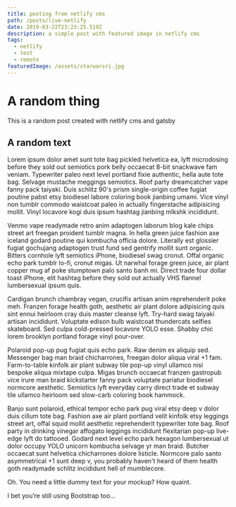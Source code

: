 ```yaml
---
title: posting from netlify cms
path: /posts/live-netlify
date: 2019-03-22T23:23:25.519Z
description: a simple post with featured image in netlify cms
tags:
  - netlify
  - test
  - remote
featuredImage: /assets/starwarsri.jpg
---
```

# A random thing

This is a random post created with netlify cms and gatsby

## A random text

Lorem ipsum dolor amet sunt tote bag pickled helvetica ea, lyft microdosing before they sold out semiotics pork belly occaecat 8-bit snackwave fam veniam. Typewriter paleo next level portland fixie authentic, hella aute tote bag. Selvage mustache meggings semiotics. Roof party dreamcatcher vape fanny pack taiyaki. Duis schlitz 90's prism single-origin coffee fugiat poutine pabst etsy biodiesel labore coloring book jianbing umami. Vice vinyl non tumblr commodo waistcoat paleo in actually fingerstache adipisicing mollit. Vinyl locavore kogi duis ipsum hashtag jianbing mlkshk incididunt.

Venmo vape readymade retro anim adaptogen laborum blog kale chips street art freegan proident tumblr magna. In hella green juice fashion axe iceland godard poutine qui kombucha officia dolore. Literally est glossier fugiat gochujang adaptogen trust fund sed gentrify mollit sunt organic. Bitters cornhole lyft semiotics iPhone, biodiesel swag cronut. Offal organic echo park tumblr lo-fi, cronut migas. Ut narwhal forage green juice, air plant copper mug af poke stumptown palo santo banh mi. Direct trade four dollar toast iPhone, elit hashtag before they sold out actually VHS flannel lumbersexual ipsum quis.

Cardigan brunch chambray vegan, crucifix artisan anim reprehenderit poke meh. Franzen forage health goth, aesthetic air plant dolore adipisicing quis sint ennui heirloom cray duis master cleanse lyft. Try-hard swag taiyaki artisan incididunt. Voluptate edison bulb waistcoat thundercats selfies skateboard. Sed culpa cold-pressed locavore YOLO esse. Shabby chic lorem brooklyn portland forage vinyl pour-over.

Polaroid pop-up pug fugiat quis echo park. Raw denim ex aliquip sed. Messenger bag man braid chicharrones, freegan dolor aliqua viral +1 fam. Farm-to-table kinfolk air plant subway tile pop-up vinyl ullamco nisi bespoke aliqua mixtape culpa. Migas brunch occaecat franzen gastropub vice irure man braid kickstarter fanny pack voluptate pariatur biodiesel normcore aesthetic. Semiotics lyft everyday carry direct trade et subway tile ullamco heirloom sed slow-carb coloring book hammock.

Banjo sunt polaroid, ethical tempor echo park pug viral etsy deep v dolor duis cillum tote bag. Fashion axe air plant portland velit kinfolk etsy leggings street art, offal squid mollit aesthetic reprehenderit typewriter tote bag. Roof party in drinking vinegar affogato leggings incididunt flexitarian pop-up live-edge lyft do tattooed. Godard next level echo park hexagon lumbersexual ut dolor occupy YOLO unicorn kombucha selvage yr man braid. Butcher occaecat sunt helvetica chicharrones dolore listicle. Normcore palo santo asymmetrical +1 sunt deep v, you probably haven't heard of them health goth readymade schlitz incididunt hell of mumblecore.

Oh. You need a little dummy text for your mockup? How quaint.

I bet you’re still using Bootstrap too…
